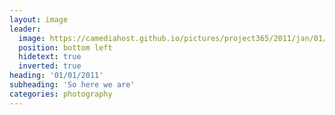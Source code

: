 ```yaml
---
layout: image
leader:
  image: https://camediahost.github.io/pictures/project365/2011/jan/01/010111.jpg
  position: bottom left
  hidetext: true
  inverted: true
heading: '01/01/2011'
subheading: 'So here we are'
categories: photography
---
```

